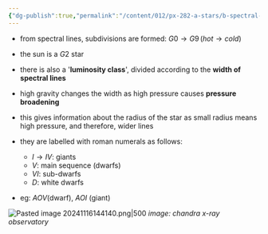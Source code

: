 ```yaml
---
{"dg-publish":true,"permalink":"/content/012/px-282-a-stars/b-spectral-classification/px-282-b3-spectral-lines-and-classes/","created":"2024-11-25T10:50:32.000+00:00","updated":"2024-12-06T17:00:16.627+00:00"}
---
```


- from spectral lines, subdivisions are formed: $G0 \to G9\, (hot\to cold)$
- the sun is a $G2$ star

- there is also a '**luminosity class**', divided according to the **width of spectral lines**
- high gravity changes the width as high pressure causes **pressure broadening**
- this gives information about the radius of the star as small radius means high pressure, and therefore, wider lines
- they are labelled with roman numerals as follows:
	- $I\to IV:$ giants
	- $V:$ main sequence (dwarfs)
	- $VI:$ sub-dwarfs
	- $D:$ white dwarfs
- eg: $AOV$(dwarf), $AOI$ (giant)

![Pasted image 20241116144140.png|500](/img/user/pics/Pasted%20image%2020241116144140.png)
*image: chandra x-ray observatory*
